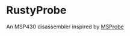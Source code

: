 # RustyProbe

An MSP430 disassembler inspired by [MSProbe][1]

[1]: https://github.com/Swiftloke/MSProbe
